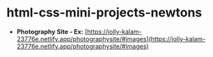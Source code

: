 # html-css-mini-projects-newtons
- **Photography Site - Ex:** [https://jolly-kalam-23776e.netlify.app/photographysite/#images](https://jolly-kalam-23776e.netlify.app/photographysite/#images)
